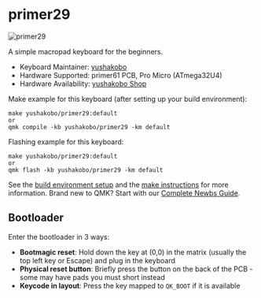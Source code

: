 # primer29

![primer29](https://i.imgur.com/EhQxZ4R.jpeg)

A simple macropad keyboard for the beginners.

* Keyboard Maintainer: [yushakobo](https://github.com/yushakobo)
* Hardware Supported: primer61 PCB, Pro Micro (ATmega32U4)
* Hardware Availability: [yushakobo Shop](https://yushakobo.jp/shop/primer29/)

Make example for this keyboard (after setting up your build environment):

    make yushakobo/primer29:default
    or
    qmk compile -kb yushakobo/primer29 -km default

Flashing example for this keyboard:

    make yushakobo/primer29:default
    or
    qmk flash -kb yushakobo/primer29 -km default 

See the [build environment setup](https://docs.qmk.fm/#/getting_started_build_tools) and the [make instructions](https://docs.qmk.fm/#/getting_started_make_guide) for more information. Brand new to QMK? Start with our [Complete Newbs Guide](https://docs.qmk.fm/#/newbs).

## Bootloader

Enter the bootloader in 3 ways:

* **Bootmagic reset**: Hold down the key at (0,0) in the matrix (usually the top left key or Escape) and plug in the keyboard
* **Physical reset button**: Briefly press the button on the back of the PCB - some may have pads you must short instead
* **Keycode in layout**: Press the key mapped to `QK_BOOT` if it is available
